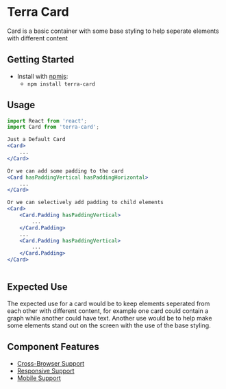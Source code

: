 # Terra Card

Card is a basic container with some base styling to help seperate elements with different content

## Getting Started

- Install with [npmjs](https://www.npmjs.com):
  - `npm install terra-card`

## Usage

```jsx
import React from 'react';
import Card from 'terra-card';

Just a Default Card
<Card>
	...
</Card>

Or we can add some padding to the card
<Card hasPaddingVertical hasPaddingHorizontal>
	...
</Card>

Or we can selectively add padding to child elements
<Card>
	<Card.Padding hasPaddingVertical>
		...
	</Card.Padding>
	...
	<Card.Padding hasPaddingVertical>
		...
	</Card.Padding>
</Card>



```

## Expected Use

The expected use for a card would be to keep elements seperated from each other with different content, for example one card could contain a graph while another could have text. Another use would be to help make some elements stand out on the screen with the use of the base styling.


## Component Features


 * [Cross-Browser Support](https://github.com/cerner/terra-core/wiki/Component-Features#cross-browser-support)
 * [Responsive Support](https://github.com/cerner/terra-core/wiki/Component-Features#responsive-support)
 * [Mobile Support](https://github.com/cerner/terra-core/wiki/Component-Features#mobile-support)

